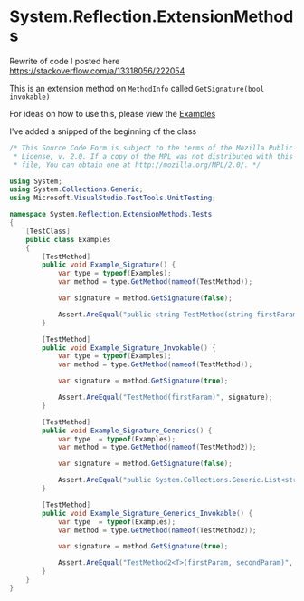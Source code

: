 # System.Reflection.ExtensionMethods
Rewrite of code I posted here https://stackoverflow.com/a/13318056/222054

This is an extension method on `MethodInfo` called `GetSignature(bool invokable)`

For ideas on how to use this, please view the [Examples](https://github.com/kellyelton/System.Reflection.ExtensionMethods/blob/master/System.Reflection.ExtensionMethods.Tests/Examples.cs)

I've added a snipped of the beginning of the class

```cs
/* This Source Code Form is subject to the terms of the Mozilla Public
 * License, v. 2.0. If a copy of the MPL was not distributed with this
 * file, You can obtain one at http://mozilla.org/MPL/2.0/. */

using System;
using System.Collections.Generic;
using Microsoft.VisualStudio.TestTools.UnitTesting;

namespace System.Reflection.ExtensionMethods.Tests
{
    [TestClass]
    public class Examples
    {
        [TestMethod]
        public void Example_Signature() {
            var type = typeof(Examples);
            var method = type.GetMethod(nameof(TestMethod));

            var signature = method.GetSignature(false);

            Assert.AreEqual("public string TestMethod(string firstParam)", signature);
        }

        [TestMethod]
        public void Example_Signature_Invokable() {
            var type = typeof(Examples);
            var method = type.GetMethod(nameof(TestMethod));

            var signature = method.GetSignature(true);

            Assert.AreEqual("TestMethod(firstParam)", signature);
        }

        [TestMethod]
        public void Example_Signature_Generics() {
            var type  = typeof(Examples);
            var method = type.GetMethod(nameof(TestMethod2));

            var signature = method.GetSignature(false);

            Assert.AreEqual("public System.Collections.Generic.List<string> TestMethod2<T>(string firstParam, T secondParam)", signature);
        }

        [TestMethod]
        public void Example_Signature_Generics_Invokable() {
            var type  = typeof(Examples);
            var method = type.GetMethod(nameof(TestMethod2));

            var signature = method.GetSignature(true);

            Assert.AreEqual("TestMethod2<T>(firstParam, secondParam)", signature);
        }
    }
}
````
